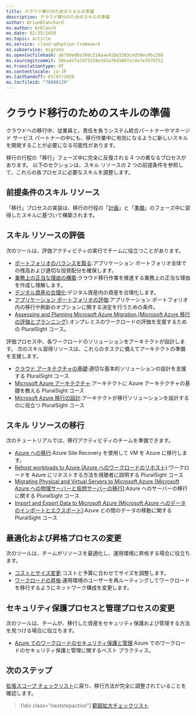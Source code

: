 ```yaml
---
title: クラウド移行のためのスキルの準備
description: クラウド移行のためのスキルの準備
author: BrianBlanchard
ms.author: brblanch
ms.date: 02/25/2020
ms.topic: article
ms.service: cloud-adoption-framework
ms.subservice: migrate
ms.openlocfilehash: ab7b0e80a360c214aae418e3383ced59ec06c268
ms.sourcegitcommit: 58ea417a7df3318e3d1a76d3807cc4e7e3976f52
ms.translationtype: HT
ms.contentlocale: ja-JP
ms.lasthandoff: 03/07/2020
ms.locfileid: "78898129"
---
```

# <a name="skills-readiness-for-cloud-migration"></a>クラウド移行のためのスキルの準備

クラウドへの移行中、従業員と、責任を負うシステム統合パートナーやマネージド サービス パートナーの中にも、移行作業中に有効になるように新しいスキルを開発することが必要になる可能性があります。

移行の行程の「移行」フェーズ中に完全に反復される 4 つの異なるプロセスがあります。 以下のセクションは、スキル リソースの 2 つの前提条件を参照して、これらの各プロセスに必要なスキルを調整します。

## <a name="prerequisites-skilling-resources"></a>前提条件のスキル リソース

「移行」プロセスの実装は、移行の行程の「[計画](../strategy/suggested-skills.md)」と「[準備](../organize/suggested-skills.md)」のフェーズ中に習得したスキルに基づいて構築されます。

## <a name="assess-skilling-resources"></a>スキル リソースの評価

次のツールは、評価アクティビティの実行でチームに役立つことがあります。

- [ポートフォリオのバランスを取る](../strategy/balance-the-portfolio.md):アプリケーション ポートフォリオ全体での残高および適切な投資配分を確保します。
- [業務上の正当な理由の構築](../strategy/cloud-migration-business-case.md):クラウド移行作業を推進する業務上の正当な理由を作成し理解します。
- [デジタル資産の合理化](../digital-estate/rationalize.md):デジタル資産内の資産を合理化します。
- [アプリケーション ポートフォリオの評価](https://docs.microsoft.com/learn/modules/app-and-infra-migration-and-modernization):アプリケーション ポートフォリオ内の移行や刷新のオプションに関する決定を行うための条件。
- [Assessing and Planning Microsoft Azure Migration (Microsoft Azure 移行の評価とプランニング)](https://www.pluralsight.com/courses/microsoft-azure-migration-assessing-planning):オンプレミスのワークロードの評価を支援するための PluralSight コース。

評価プロセス中、各ワークロードのソリューションをアーキテクトが設計します。 次のスキル習得リソースは、これらのタスクに備えてアーキテクトの準備を支援します。

- [クラウド アーキテクチャの基礎](https://app.pluralsight.com/library/courses/cloud-architecture-foundations):適切な基本的ソリューションの設計を支援する PluralSight コース
- [Microsoft Azure アーキテクチャ](https://app.pluralsight.com/library/courses/cloud-architecture-foundations):アーキテクトに Azure アーキテクチャの基礎を教える PluralSight コース
- [Microsoft Azure 移行の設計](https://app.pluralsight.com/library/courses/cloud-architecture-foundations):アーキテクトが移行ソリューションを設計するのに役立つ PluralSight コース

## <a name="migrate-skilling-resources"></a>スキル リソースの移行

次のチュートリアルでは、移行アクティビティのチームを準備できます。

- [Azure への移行](https://docs.microsoft.com/azure/site-recovery/migrate-tutorial-on-premises-azure):Azure Site Recovery を使用して VM を Azure に移行します。
- [Rehost workloads to Azure (Azure へのワークロードのリホスト)](https://aka.ms/rehostcourse):ワークロードを Azure にリホストする方法を視聴者に説明する PluralSight コース
- [Migrating Physical and Virtual Servers to Microsoft Azure (Microsoft Azure への物理サーバーと仮想サーバーの移行)](https://app.pluralsight.com/library/courses/microsoft-azure-migrating-physical-virtual-servers/table-of-contents):Azure へのサーバーの移行に関する PluralSight コース
- [Import and Export Data to Microsoft Azure (Microsoft Azure へのデータのインポートとエクスポート)](https://app.pluralsight.com/library/courses/microsoft-azure-import-export-data/table-of-contents):Azure との間のデータの移動に関する PluralSight コース

## <a name="optimize-and-promote-process-changes"></a>最適化および昇格プロセスの変更

次のツールは、チームがリソースを最適化し、運用環境に昇格する場合に役立ちます。

- [コストとサイズ変更](azure-best-practices/migrate-best-practices-costs.md):コストと予算に合わせてサイズを調整します。
- [ワークロードの昇格](azure-best-practices/migrate-best-practices-networking.md):運用環境のユーザーを再ルーティングしてワークロードを移行するようにネットワーク構成を変更します。

## <a name="secure-and-manage-process-changes"></a>セキュリティ保護プロセスと管理プロセスの変更

次のツールは、チームが、移行した資産をセキュリティ保護および管理する方法を見つける場合に役立ちます。

- [Azure でのワークロードのセキュリティ保護と管理](azure-best-practices/migrate-best-practices-security-management.md):Azure でのワークロードのセキュリティ保護と管理に関するベスト プラクティス。

## <a name="next-steps"></a>次のステップ

[拡張スコープ チェックリスト](./index.md)に戻り、移行方法が完全に調整されていることを確認します。

> [!div class="nextstepaction"]
> [範囲拡大チェックリスト](./index.md)
